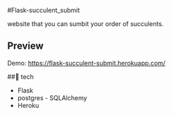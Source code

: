 #Flask-succulent_submit

website that you can sumbit your order of succulents.

## Preview
Demo: https://flask-succulent-submit.herokuapp.com/

##🧰 tech
* Flask 
* postgres - SQLAlchemy
* Heroku
